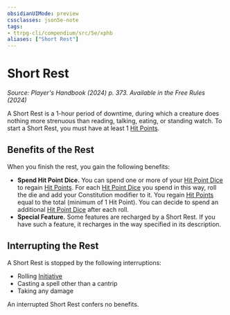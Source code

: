 ```yaml
---
obsidianUIMode: preview
cssclasses: json5e-note
tags:
- ttrpg-cli/compendium/src/5e/xphb
aliases: ["Short Rest"]
---
```

# Short Rest
*Source: Player's Handbook (2024) p. 373. Available in the Free Rules (2024)* 

A Short Rest is a 1-hour period of downtime, during which a creature does nothing more strenuous than reading, talking, eating, or standing watch. To start a Short Rest, you must have at least 1 [Hit Points](Mechanics/rules/variant-rules/hit-points-xphb.md).

## Benefits of the Rest

When you finish the rest, you gain the following benefits:

- **Spend Hit Point Dice.** You can spend one or more of your [Hit Point Dice](Mechanics/rules/variant-rules/hit-point-dice-xphb.md) to regain [Hit Points](Mechanics/rules/variant-rules/hit-points-xphb.md). For each [Hit Point Dice](Mechanics/rules/variant-rules/hit-point-dice-xphb.md) you spend in this way, roll the die and add your Constitution modifier to it. You regain [Hit Points](Mechanics/rules/variant-rules/hit-points-xphb.md) equal to the total (minimum of 1 Hit Point). You can decide to spend an additional [Hit Point Dice](Mechanics/rules/variant-rules/hit-point-dice-xphb.md) after each roll.  
- **Special Feature.** Some features are recharged by a Short Rest. If you have such a feature, it recharges in the way specified in its description.  

## Interrupting the Rest

A Short Rest is stopped by the following interruptions:

- Rolling [Initiative](Mechanics/rules/variant-rules/initiative-xphb.md)  
- Casting a spell other than a cantrip  
- Taking any damage  

An interrupted Short Rest confers no benefits.